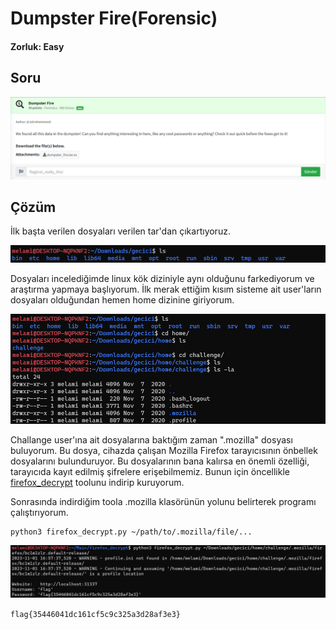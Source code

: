 # Dumpster Fire(Forensic)
#### Zorluk: Easy

## Soru
![Soru](https://github.com/K4lender/HuntressCTF23_WriteUps/blob/main/Forensics/Dumpster_Fire/Dumpster_Fire.png)

## Çözüm
İlk başta verilen dosyaları verilen tar'dan çıkartıyoruz.

![](https://github.com/K4lender/HuntressCTF23_WriteUps/blob/main/Forensics/Dumpster_Fire/Screenshot_4.png)

Dosyaları incelediğimde linux kök diziniyle aynı olduğunu farkediyorum ve araştırma yapmaya başlıyorum. İlk merak ettiğim kısım sisteme ait user'ların dosyaları olduğundan hemen home dizinine giriyorum.

![](https://github.com/K4lender/HuntressCTF23_WriteUps/blob/main/Forensics/Dumpster_Fire/Screenshot_5.png)

Challange user'ına ait dosyalarına baktığım zaman ".mozilla" dosyası buluyorum. Bu dosya, cihazda çalışan Mozilla Firefox tarayıcısının önbellek dosyalarını bulunduruyor. Bu dosyalarının bana kalırsa en önemli özelliği, tarayıcıda kayıt edilmiş şifrelere erişebilmemiz.
Bunun için öncellikle [firefox_decrypt](https://github.com/unode/firefox_decrypt) toolunu indirip kuruyorum.

Sonrasında indirdiğim toola .mozilla klasörünün yolunu belirterek programı çalıştırıyorum.
```
python3 firefox_decrypt.py ~/path/to/.mozilla/file/...
```
![](https://github.com/K4lender/HuntressCTF23_WriteUps/blob/main/Forensics/Dumpster_Fire/Screenshot_6.png)

```flag{35446041dc161cf5c9c325a3d28af3e3}```